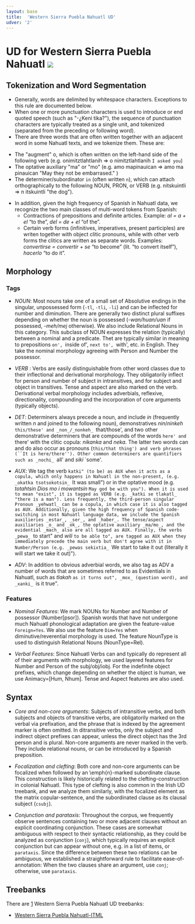 ```yaml
---
layout: base
title:  'Western Sierra Puebla Nahuatl UD'
udver: '2'
---
```


# UD for Western Sierra Puebla Nahuatl <span class="flagspan"><img class="flag" src="../../flags/svg/MX.svg" /></span>

## Tokenization and Word Segmentation

* Generally, words are delimited by whitespace characters. Exceptions to this rule are documented below.
* When one or more punctuation characters is used to introduce or end quoted speech (such as "-¿Keni tika?"), the sequence of punctuation characters are typically treated as a single unit, and tokenized (separated from the preceding or following word).
* There are three words that are often written together with an adjacent word in some Nahuatl texts, and we tokenize them. These are:
- The "augment" o, which is often written on the left-hand side of the following verb (e.g. onimitztlahtlanih => o nimitztlahtlanih `I asked you`)
- The optative auxiliary "ma" or "mo" (e.g. amo mapinauican => amo ma pinauican "May they not be embarrased." )
- The determiner/subordinator `in` (often written `n`), which can attach orthographically to the following NOUN, PRON, or VERB (e.g. nitskuintli => n itskuintli "the dog").
* In addition, given the high frequency of Spanish in Nahuatl data, we recognize the two main classes of multi-word tokens from Spanish:
  * Contractions of prepositions and definite articles.
    Example: _al = a + el_ “to the”, _del = de + el_ “of the”.
  * Certain verb forms (infinitives, imperatives, present participles) are writen together with
    object clitic pronouns, while with other verb forms the clitics are written as separate words.
    Examples: _convertirse = convertir + se_ “to become” (lit. “to convert itself”), _hacerlo_ “to do it”.


## Morphology


### Tags

* _NOUN_: Most nouns take one of a small set of Absolutive endings in the singular, unpossessed form (`-tl`, `-tli`, `-li`) and can be inflected for number and diminution. There are generally two distinct plural suffixes depending on whether the noun is possessed (_-wan/huan/uan_ if possessed, _-meh/mej_ otherwise). We also include Relational Nouns in this category. This subclass of NOUN expresses the relation (typically) between a nominal and a predicate. Thet are typically similar in meaning to prepositions `on', `inside of', `next to', `with', etc. in English. They take the nominal morphology agreeing with Person and Number the possessor.

* _VERB_ : Verbs are easily distinguishable from other word classes due to their inflectional and derivational morphology. They obligatorily inflect for person and number of subject in intransitives, and for subject and object in transitives. Tense and aspect are also marked on the verb. Derivational verbal morphology includes adverbials, reflexive, directionality, compounding and the incorporation of core arguments (typically objects).

* _DET_: Determiners always precede a noun, and include _in_ (frequently written _n_ and joined to the following noun), demonstratives _nin_/_ninkeh_ `this/these' and _non_/_nonkeh_ `that/those', and two other demonstrative determiners that are compounds of the words `here' and `there' with the clitic copula: _nikanka_ and _neka_. The latter two words can and do also occur as pronouns (`this/that thing') and verb phrases (``It is here/there''). Other common determiners are quantifiers such as _nochi_ `all' and _siki_ `some'.

* _AUX_: We tag the verb ``katki" (to be) as AUX when it acts as a copula, which only happens in Nahuatl in the non-present, (e.g. _okatka tsotsokotsin_ ``It was small") or in the optative mood (e.g. _totahtsin Dios mo i mowantsin_ ``May god be with you"). When it is used to mean "exist", it is tagged as VERB (e.g. _katki se tlakatl_ "there is a man"). Less frequently, the third-person singular Pronoun _yehwatl_ can be a copula, in which case it is also tagged as AUX. Additionally, given the high frequency of Spanish code-switching in most Nahuatl language data, we include the Spanish auxilieries _estar_, _ser_, and _haber_. The tense/aspect auxiliaries _o_ and _ok_, the optative auxiliary _ma/mo_, and the evidential _mach_ also are all tagged as AUX. Finally, the verbs _pewa_ ``to start" and _wili_ ``to be able to", are tagged as AUX when they immediately precede the main verb but don't agree with it in Number/Person (e.g. _pewas sekixtia_ ``We start to take it out (literally it will start we take it out)").

* _ADV_: In addition to obvious adverbial words, we also tag as ADV a number of words that are sometimes referred to as Evidentials in Nahuatl, such as _tlakah_ ``as it turns out", _mox_ (question word), and _xanki_ ``is it true".


### Features

* _Nominal Features_: We mark NOUNs for Number and Number of possessor (Number\[psor\]). Spanish words that have not undergone much Nahuatl phonological adaptation are given the feature-value `Foreign=Yes`. We also use the feature `Dim=Yes` when diminutive/reverential morphology is used. The feature NounType is used to distinguish Relational Nouns (NounType=Rel).

* _Verbal Features_: Since Nahuatl Verbs can and typically do represent all of their arguments with morphology, we used layered features for Number and Person of the subj/obj/iobj. For the indefinite object prefixes, which change depending on whether the object is human, we use Animacy=\[Hum, Nhum\]. Tense and Aspect features are also used.


## Syntax

* _Core and non-core arguments_: Subjects of intransitive verbs, and both subjects and objects of transitive verbs, are obligatorily marked on the verbal via prefixation, and the phrase that is indexed by the agreement marker is often omitted. In ditransitive verbs, only the subject and indirect object prefixes can appear, unless the direct object has the 3rd person and is plural. Non-core arguments are never marked in the verb. They include relational nouns, or can be introduced by a Spanish preposition.

* _Focalization and clefting_: Both core and non-core arguments can be focalized when followed by an \emph{n}-marked subordinate clause. This construction is likely historically related to the clefting-construction in colonial Nahuatl. This type of clefting is also common in the Irish UD treebank, and we analyze them similarly, with the focalized element as the matrix copular-sentence, and the subordinated clause as its clausal subject (`csubj`).

* _Conjunction and parataxis_: Throughout the corpus, we frequently observe sentences containing two or more adjacent clauses without an explicit coordinating conjunction. These cases are somewhat ambiguous with respect to their syntactic relationship, as they could be analyzed as conjunction (`conj`), which typically requires an explicit conjunction but can appear without one, e.g. in a list of items, or `parataxis`. Since the difference between these two relations can be ambiguous, we established a straightforward rule to facilitate ease-of-annotation: When the two clauses share an argument, use `conj`; otherwise, use `parataxis`.

## Treebanks

There are [1](../treebanks/nhi-comparison.html) Western Sierra Puebla Nahuatl UD treebanks:

  * [Western Sierra Puebla Nahuatl-ITML](../treebanks/nhi_a/index.html)
